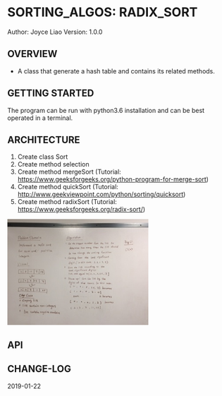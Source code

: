 # SORTING_ALGOS: RADIX_SORT


Author: Joyce Liao
Version: 1.0.0



## OVERVIEW
- A class that generate a hash table and contains its related methods.


## GETTING STARTED
The program can be run with python3.6 installation and can be best operated in a terminal.



## ARCHITECTURE
1. Create class Sort
2. Create method selection
3. Create method mergeSort (Tutorial: https://www.geeksforgeeks.org/python-program-for-merge-sort)
4. Create method quickSort (Tutorial: http://www.geekviewpoint.com/python/sorting/quicksort)
5. Create method radixSort (Tutorial: https://www.geeksforgeeks.org/radix-sort/)



![White Boarding](https://github.com/joyliao07/data_structures_and_algorithms/blob/radix_sort/assets/38_radixsort.jpeg)

## API



## CHANGE-LOG



2019-01-22
